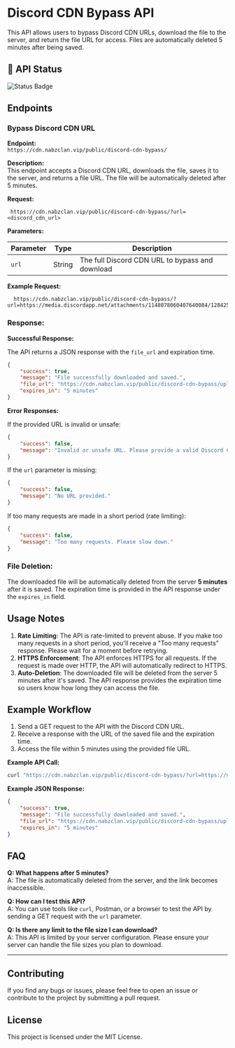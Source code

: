 
# Discord CDN Bypass API

This API allows users to bypass Discord CDN URLs, download the file to the server, and return the file URL for access. Files are automatically deleted 5 minutes after being saved.

## 📖 API Status

![Status Badge](https://uptime.nabzclan.vip/api/badge/5/status?style=plastic)


## Endpoints

### Bypass Discord CDN URL
**Endpoint:**  
`https://cdn.nabzclan.vip/public/discord-cdn-bypass/`

**Description:**  
This endpoint accepts a Discord CDN URL, downloads the file, saves it to the server, and returns a file URL. The file will be automatically deleted after 5 minutes.

**Request:**

```text
 https://cdn.nabzclan.vip/public/discord-cdn-bypass/?url=<discord_cdn_url>
```

**Parameters:**

| Parameter | Type   | Description                                     |
|-----------|--------|-------------------------------------------------|
| `url`     | String | The full Discord CDN URL to bypass and download |

**Example Request:**

```text
  https://cdn.nabzclan.vip/public/discord-cdn-bypass/?url=https://media.discordapp.net/attachments/1148078060407640084/1284251990146154542/IMG_0739.jpg
```

### Response:

**Successful Response:**

The API returns a JSON response with the `file_url` and expiration time.

```json
{
    "success": true,
    "message": "File successfully downloaded and saved.",
    "file_url": "https://cdn.nabzclan.vip/public/discord-cdn-bypass/uploads/unique_folder/file.png",
    "expires_in": "5 minutes"
}
```

**Error Responses:**

If the provided URL is invalid or unsafe:

```json
{
    "success": false,
    "message": "Invalid or unsafe URL. Please provide a valid Discord CDN link."
}
```

If the `url` parameter is missing:

```json
{
    "success": false,
    "message": "No URL provided."
}
```

If too many requests are made in a short period (rate limiting):

```json
{
    "success": false,
    "message": "Too many requests. Please slow down."
}
```

### File Deletion:

The downloaded file will be automatically deleted from the server **5 minutes** after it is saved. The expiration time is provided in the API response under the `expires_in` field.

## Usage Notes

1. **Rate Limiting**: The API is rate-limited to prevent abuse. If you make too many requests in a short period, you'll receive a "Too many requests" response. Please wait for a moment before retrying.
2. **HTTPS Enforcement**: The API enforces HTTPS for all requests. If the request is made over HTTP, the API will automatically redirect to HTTPS.
3. **Auto-Deletion**: The downloaded file will be deleted from the server 5 minutes after it's saved. The API response provides the expiration time so users know how long they can access the file.

## Example Workflow

1. Send a GET request to the API with the Discord CDN URL.
2. Receive a response with the URL of the saved file and the expiration time.
3. Access the file within 5 minutes using the provided file URL.

**Example API Call:**

```bash
curl "https://cdn.nabzclan.vip/public/discord-cdn-bypass/?url=https://media.discordapp.net/attachments/1148078060407640084/1284251990146154542/IMG_0739.jpg"
```

**Example JSON Response:**

```json
{
    "success": true,
    "message": "File successfully downloaded and saved.",
    "file_url": "https://cdn.nabzclan.vip/public/discord-cdn-bypass/uploads/unique_folder/file.png",
    "expires_in": "5 minutes"
}
```

## FAQ

**Q: What happens after 5 minutes?**  
A: The file is automatically deleted from the server, and the link becomes inaccessible.

**Q: How can I test this API?**  
A: You can use tools like `curl`, Postman, or a browser to test the API by sending a GET request with the `url` parameter.

**Q: Is there any limit to the file size I can download?**  
A: This API is limited by your server configuration. Please ensure your server can handle the file sizes you plan to download.

---

## Contributing

If you find any bugs or issues, please feel free to open an issue or contribute to the project by submitting a pull request.

## License

This project is licensed under the MIT License.
